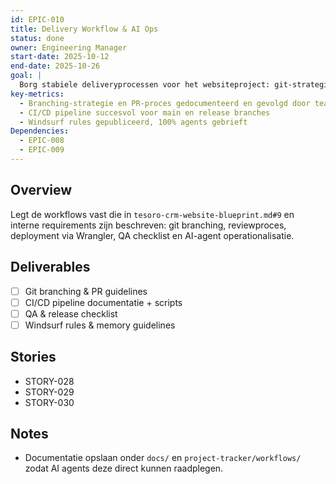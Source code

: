 ```yaml
---
id: EPIC-010
title: Delivery Workflow & AI Ops
status: done
owner: Engineering Manager
start-date: 2025-10-12
end-date: 2025-10-26
goal: |
  Borg stabiele deliveryprocessen voor het websiteproject: git-strategie, CI/CD naar Cloudflare, QA-checklists en richtlijnen voor AI/Windsurf agents.
key-metrics:
  - Branching-strategie en PR-proces gedocumenteerd en gevolgd door team
  - CI/CD pipeline succesvol voor main en release branches
  - Windsurf rules gepubliceerd, 100% agents gebrieft
Dependencies:
  - EPIC-008
  - EPIC-009
---
```


## Overview
Legt de workflows vast die in `tesoro-crm-website-blueprint.md#9` en interne requirements zijn beschreven: git branching, reviewproces, deployment via Wrangler, QA checklist en AI-agent operationalisatie.

## Deliverables
- [ ] Git branching & PR guidelines
- [ ] CI/CD pipeline documentatie + scripts
- [ ] QA & release checklist
- [ ] Windsurf rules & memory guidelines

## Stories
- STORY-028
- STORY-029
- STORY-030

## Notes
- Documentatie opslaan onder `docs/` en `project-tracker/workflows/` zodat AI agents deze direct kunnen raadplegen.
